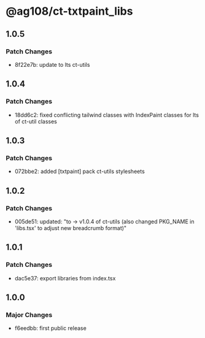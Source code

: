 # @ag108/ct-txtpaint_libs

## 1.0.5

### Patch Changes

- 8f22e7b: update to lts ct-utils

## 1.0.4

### Patch Changes

- 18dd6c2: fixed conflicting tailwind classes with IndexPaint classes for lts of ct-util classes

## 1.0.3

### Patch Changes

- 072bbe2: added [txtpaint] pack ct-utils stylesheets

## 1.0.2

### Patch Changes

- 005de51: updated: "to -> v1.0.4 of ct-utils (also changed PKG_NAME in 'libs.tsx' to adjust new breadcrumb format)"

## 1.0.1

### Patch Changes

- dac5e37: export libraries from index.tsx

## 1.0.0

### Major Changes

- f6eedbb: first public release
